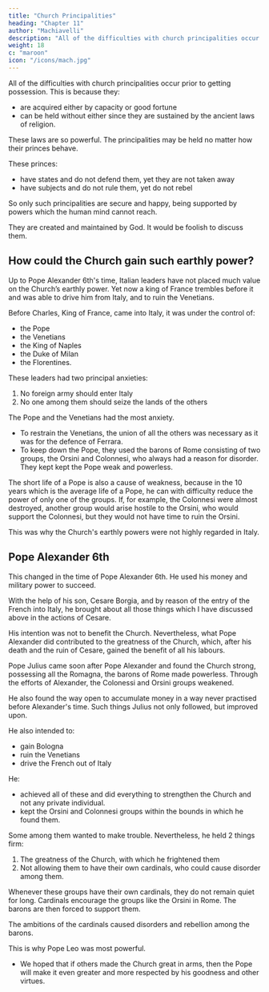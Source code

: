 ```yaml
---
title: "Church Principalities"
heading: "Chapter 11"
author: "Machiavelli"
description: "All of the difficulties with church principalities occur prior to getting possession because they are acquired either by capacity or good fortune, and they can be held without either; for they are sustained by the ancient laws of religion"
weight: 18
c: "maroon"
icon: "/icons/mach.jpg"
---
```



All of the difficulties with church principalities occur prior to getting possession. This is because they:
- are acquired either by capacity or good fortune
- can be held without either since they are sustained by the ancient laws of religion. 

These laws are so powerful. The principalities may be held no matter how their princes behave. 

These princes:
- have states and do not defend them, yet they are not taken away
- have subjects and do not rule them, yet do not rebel

So only such principalities are secure and happy, being supported by powers which the human mind cannot reach. 

They are created and maintained by God. It would be foolish to discuss them.


## How could the Church gain such earthly power?

Up to Pope Alexander 6th's time, Italian leaders have not placed much value on the Church’s earthly power. Yet now a king of France trembles before it and was able to drive him from Italy, and to ruin the Venetians.

Before Charles, King of France, came into Italy, it was under the  control of:
- the Pope
- the Venetians
- the King of Naples
- the Duke of Milan
- the Florentines.

These leaders had two principal anxieties:

1. No foreign army should enter Italy
2. No one among them should seize the lands of the others

The Pope and the Venetians had the most anxiety.

- To restrain the Venetians, the union of all the others was necessary as it was for the defence of Ferrara. 
- To keep down the Pope, they used the barons of Rome consisting of two groups, the Orsini and Colonnesi, who always had a reason for disorder. They kept <!-- , and, standing with weapons in their hands under the eyes of the Pope, --> kept the Pope weak and powerless.

<!-- Although there might sometimes be a courageous Pope, yet neither fortune nor wisdom could rid him of these problems. In addition,  -->

The short life of a Pope is also a cause of weakness, because in the 10 years which is the average life of a Pope, he can with difficulty reduce the power of only one of the groups. If, for example, the Colonnesi were almost destroyed, another group would arise hostile to the Orsini, who would support the Colonnesi, but they would not have time to ruin the Orsini. 

This was why the Church's earthly powers were not highly regarded in Italy.


## Pope Alexander 6th

This changed in the time of Pope Alexander 6th. He used his money and military power to succeed. 

With the help of his son, Cesare Borgia, and by reason of the entry of the French into Italy, he brought about all those things which I have discussed above in the actions of Cesare. 

His intention was not to benefit the Church. Nevertheless, what Pope Alexander did contributed to the greatness of the Church, which, after his death and the ruin of Cesare, gained the benefit of all his labours.

Pope Julius came soon after Pope Alexander and found the Church strong, possessing all the Romagna, the barons of Rome made powerless. Through the efforts of Alexander, the Colonessi and Orsini groups weakened. 

He also found the way open to accumulate money in a way never practised before Alexander's time. Such things Julius not only followed, but improved upon. 

He also intended to:
- gain Bologna
- ruin the Venetians
- drive the French out of Italy

He:
- achieved all of these and did everything to strengthen the Church and not any private individual. 
- kept the Orsini and Colonnesi groups within the bounds in which he found them. 

Some among them wanted to make trouble. Nevertheless, he held 2 things firm:

1. The greatness of the Church, with which he frightened them
2. Not allowing them to have their own cardinals, who could cause disorder among them. 

Whenever these groups have their own cardinals, they do not remain quiet for long. Cardinals encourage the groups like the Orsini in Rome. The barons are then forced to support them. 

The ambitions of the cardinals caused disorders and rebellion among the barons. 

This is why Pope Leo was most powerful. 
- We hoped that if others made the Church great in arms, then the Pope will make it even greater and more respected by his goodness and other virtues.

